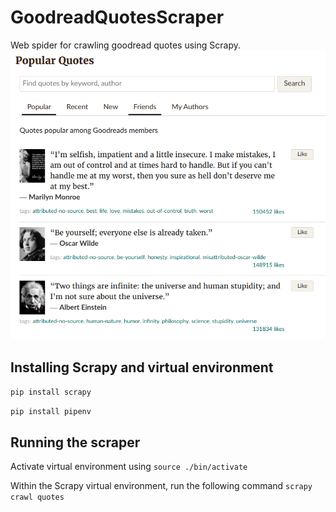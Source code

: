 # GoodreadQuotesScraper
Web spider for crawling goodread quotes using Scrapy.
![](https://github.com/wilsoncwj/GoodreadQuotesScraper/blob/master/screenshots/website.png?raw=true)

[](https://github.com/wilsoncwj/GoodreadQuotesScraper/blob/master/screenshots/json.png?raw=true)

## Installing Scrapy and virtual environment
`pip install scrapy`

`pip install pipenv`

## Running the scraper
Activate virtual environment using `source ./bin/activate`

Within the Scrapy virtual environment, run the following command
`scrapy crawl quotes`
